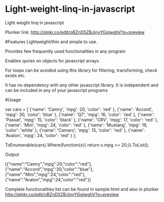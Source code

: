 # Light-weight-linq-in-javascript
Light weight linq in javascript

Plunker link: http://plnkr.co/edit/oBZnD5ZBJinyYGgiwghV?p=preview

#Features
Lightweight/thin and simple to use. 

Provides few frequently used functionalities in any program

Enables quries on objects for javascript arrays. 

For loops can be avoided using this library for filtering, transforming, check exists etc.

It has no dependency with any other javascript library. It is independent and can be included in any of your javascript programs

#Usage

 var cars = [
        {'name': 'Camry', 'mpg': 20, 'color': 'red'  },
        {'name': 'Accord', 'mpg': 30, 'color': 'blue'  },
        {'name': 'Q7', 'mpg': 16, 'color': 'red'  },
        {'name': 'Passat', 'mpg': 15, 'color': 'black'  },
        {'name': 'CRV', 'mpg': 17, 'color': 'red'  },
        {'name': 'Mini', 'mpg': 24, 'color': 'red'  },
        {'name': 'Mustang', 'mpg': 16, 'color': 'white'  },
        {'name': 'Camaro', 'mpg': 15, 'color': 'red'  },
        {'name': 'Avalon', 'mpg': 24, 'color': 'red'  }
      ];

ToEnumerable(cars).Where(function(x){
    return x.mpg >= 20;}).ToList();

Output

[{"name":"Camry","mpg":20,"color":"red"},{"name":"Accord","mpg":30,"color":"blue"},{"name":"Mini","mpg":24,"color":"red"},{"name":"Avalon","mpg":24,"color":"red"}]

Complete functionalities list can be found in sample.html and also in plunker http://plnkr.co/edit/oBZnD5ZBJinyYGgiwghV?p=preview

